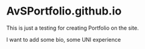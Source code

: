 # AvSPortfolio.github.io
This is just a testing for creating Portfolio on the site.

I want to add some bio, some UNI experience
